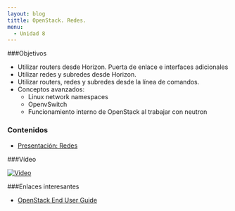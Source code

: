 ```yaml
---
layout: blog
tittle: OpenStack. Redes.
menu:
  - Unidad 8
---
```

###Objetivos

* Utilizar routers desde Horizon. Puerta de enlace e interfaces adicionales
* Utilizar redes y subredes desde Horizon.
* Utilizar routers, redes y subredes desde la línea de comandos.
* Conceptos avanzados:
    * Linux network namespaces
    * OpenvSwitch
    * Funcionamiento interno de OpenStack al trabajar con neutron

### Contenidos

* [Presentación: Redes](presentacion_redes)

###Vídeo

[![Video](http://img.youtube.com/vi/-NAb8pp5E1g/0.jpg)](https://www.youtube.com/watch?v=-NAb8pp5E1g)

###Enlaces interesantes

* [OpenStack End User Guide](http://docs.openstack.org/user-guide/content/index.html)
